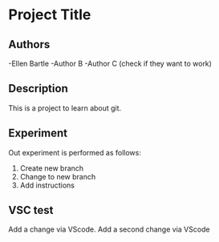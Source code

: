 # Project Title

## Authors

-Ellen Bartle
-Author B
-Author C (check if they want to work)

## Description

This is a project to learn about git. 

## Experiment

Out experiment is performed as follows:

1. Create new branch
2. Change to new branch
3. Add instructions

## VSC test

Add a change via VScode. 
Add a second change via VScode
